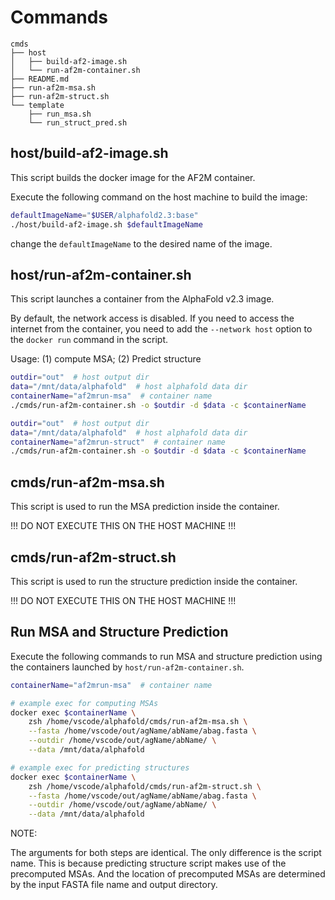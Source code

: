 # Commands

```
cmds
├── host
│   ├── build-af2-image.sh
│   └── run-af2m-container.sh
├── README.md
├── run-af2m-msa.sh
├── run-af2m-struct.sh
└── template
    ├── run_msa.sh
    └── run_struct_pred.sh
```

## host/build-af2-image.sh

This script builds the docker image for the AF2M container.

Execute the following command on the host machine to build the image:

```sh
defaultImageName="$USER/alphafold2.3:base"
./host/build-af2-image.sh $defaultImageName
```
change the `defaultImageName` to the desired name of the image.

## host/run-af2m-container.sh

This script launches a container from the AlphaFold v2.3 image.

By default, the network access is disabled.
If you need to access the internet from the container, you need to
add the `--network host` option to the `docker run` command in the script.

Usage: (1) compute MSA; (2) Predict structure

```sh
outdir="out"  # host output dir
data="/mnt/data/alphafold"  # host alphafold data dir
containerName="af2mrun-msa"  # container name
./cmds/run-af2m-container.sh -o $outdir -d $data -c $containerName
```

```sh
outdir="out"  # host output dir
data="/mnt/data/alphafold"  # host alphafold data dir
containerName="af2mrun-struct"  # container name
./cmds/run-af2m-container.sh -o $outdir -d $data -c $containerName
```

## cmds/run-af2m-msa.sh

This script is used to run the MSA prediction inside the container.

!!! DO NOT EXECUTE THIS ON THE HOST MACHINE !!!


## cmds/run-af2m-struct.sh

This script is used to run the structure prediction inside the container.

!!! DO NOT EXECUTE THIS ON THE HOST MACHINE !!!

## Run MSA and Structure Prediction

Execute the following commands to run MSA and structure prediction
using the containers launched by `host/run-af2m-container.sh`.

```sh
containerName="af2mrun-msa"  # container name

# example exec for computing MSAs
docker exec $containerName \
    zsh /home/vscode/alphafold/cmds/run-af2m-msa.sh \
    --fasta /home/vscode/out/agName/abName/abag.fasta \
    --outdir /home/vscode/out/agName/abName/ \
    --data /mnt/data/alphafold

# example exec for predicting structures
docker exec $containerName \
    zsh /home/vscode/alphafold/cmds/run-af2m-struct.sh \
    --fasta /home/vscode/out/agName/abName/abag.fasta \
    --outdir /home/vscode/out/agName/abName/ \
    --data /mnt/data/alphafold

```

NOTE:

The arguments for both steps are identical. The only difference is the script name.
This is because predicting structure script makes use of the precomputed MSAs.
And the location of precomputed MSAs are determined by the input FASTA file name and output directory.